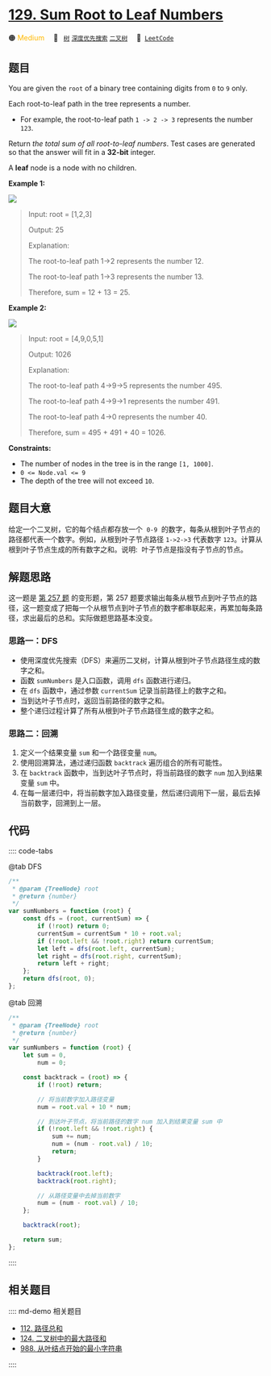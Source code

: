# [129. Sum Root to Leaf Numbers](https://leetcode.com/problems/sum-root-to-leaf-numbers/)

🟠 <font color=#ffb800>Medium</font>&emsp; 🔖&ensp; [`树`](/leetcode/outline/tag/tree.md) [`深度优先搜索`](/leetcode/outline/tag/depth-first-search.md) [`二叉树`](/leetcode/outline/tag/binary-tree.md)&emsp; 🔗&ensp;[`LeetCode`](https://leetcode.com/problems/sum-root-to-leaf-numbers/)

## 题目

You are given the `root` of a binary tree containing digits from `0` to `9`
only.

Each root-to-leaf path in the tree represents a number.

- For example, the root-to-leaf path `1 -> 2 -> 3` represents the number `123`.

Return _the total sum of all root-to-leaf numbers_. Test cases are generated
so that the answer will fit in a **32-bit** integer.

A **leaf** node is a node with no children.

**Example 1:**

![](https://assets.leetcode.com/uploads/2021/02/19/num1tree.jpg)

> Input: root = [1,2,3]
>
> Output: 25
>
> Explanation:
>
> The root-to-leaf path 1->2 represents the number 12.
>
> The root-to-leaf path 1->3 represents the number 13.
>
> Therefore, sum = 12 + 13 = 25.

**Example 2:**

![](https://assets.leetcode.com/uploads/2021/02/19/num2tree.jpg)

> Input: root = [4,9,0,5,1]
>
> Output: 1026
>
> Explanation:
>
> The root-to-leaf path 4->9->5 represents the number 495.
>
> The root-to-leaf path 4->9->1 represents the number 491.
>
> The root-to-leaf path 4->0 represents the number 40.
>
> Therefore, sum = 495 + 491 + 40 = 1026.

**Constraints:**

- The number of nodes in the tree is in the range `[1, 1000]`.
- `0 <= Node.val <= 9`
- The depth of the tree will not exceed `10`.

## 题目大意

给定一个二叉树，它的每个结点都存放一个  `0-9`  的数字，每条从根到叶子节点的路径都代表一个数字。例如，从根到叶子节点路径 `1->2->3` 代表数字 `123`。计算从根到叶子节点生成的所有数字之和。说明:  叶子节点是指没有子节点的节点。

## 解题思路

这一题是 [第 257 题](./0257.md) 的变形题，第 257 题要求输出每条从根节点到叶子节点的路径，这一题变成了把每一个从根节点到叶子节点的数字都串联起来，再累加每条路径，求出最后的总和。实际做题思路基本没变。

### 思路一：DFS

- 使用深度优先搜索（DFS）来遍历二叉树，计算从根到叶子节点路径生成的数字之和。
- 函数 `sumNumbers` 是入口函数，调用 `dfs` 函数进行递归。
- 在 `dfs` 函数中，通过参数 `currentSum` 记录当前路径上的数字之和。
- 当到达叶子节点时，返回当前路径的数字之和。
- 整个递归过程计算了所有从根到叶子节点路径生成的数字之和。

### 思路二：回溯

1. 定义一个结果变量 `sum` 和一个路径变量 `num`。
2. 使用回溯算法，通过递归函数 `backtrack` 遍历组合的所有可能性。
3. 在 `backtrack` 函数中，当到达叶子节点时，将当前路径的数字 `num` 加入到结果变量 `sum` 中。
4. 在每一层递归中，将当前数字加入路径变量，然后递归调用下一层，最后去掉当前数字，回溯到上一层。

## 代码

:::: code-tabs

@tab DFS

```javascript
/**
 * @param {TreeNode} root
 * @return {number}
 */
var sumNumbers = function (root) {
	const dfs = (root, currentSum) => {
		if (!root) return 0;
		currentSum = currentSum * 10 + root.val;
		if (!root.left && !root.right) return currentSum;
		let left = dfs(root.left, currentSum);
		let right = dfs(root.right, currentSum);
		return left + right;
	};
	return dfs(root, 0);
};
```

@tab 回溯

```javascript
/**
 * @param {TreeNode} root
 * @return {number}
 */
var sumNumbers = function (root) {
	let sum = 0,
		num = 0;

	const backtrack = (root) => {
		if (!root) return;

		// 将当前数字加入路径变量
		num = root.val + 10 * num;

		// 到达叶子节点，将当前路径的数字 num 加入到结果变量 sum 中
		if (!root.left && !root.right) {
			sum += num;
			num = (num - root.val) / 10;
			return;
		}

		backtrack(root.left);
		backtrack(root.right);

		// 从路径变量中去掉当前数字
		num = (num - root.val) / 10;
	};

	backtrack(root);

	return sum;
};
```

::::

## 相关题目

:::: md-demo 相关题目

- [112. 路径总和](./0112.md)
- [124. 二叉树中的最大路径和](https://leetcode.com/problems/binary-tree-maximum-path-sum)
- [988. 从叶结点开始的最小字符串](https://leetcode.com/problems/smallest-string-starting-from-leaf)

::::
